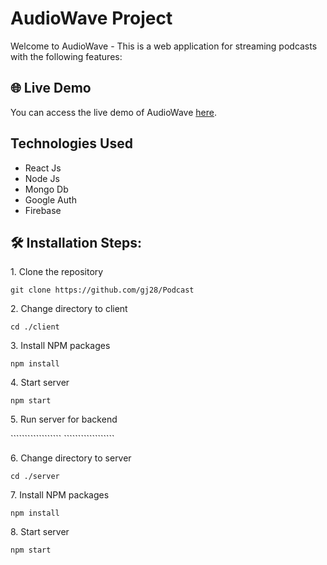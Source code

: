 # AudioWave Project
Welcome to AudioWave - This is a web application for streaming podcasts with the following features:

## 🌐 Live Demo

You can access the live demo of AudioWave [here](https://podcast-front.onrender.com/).

<h2>Technologies Used</h2>

*   React Js
*   Node Js
*   Mongo Db
*   Google Auth
*   Firebase

<h2>🛠️ Installation Steps:</h2>

<p>1. Clone the repository</p>

```
git clone https://github.com/gj28/Podcast
```

<p>2. Change directory to client</p>

```
cd ./client
```

<p>3. Install NPM packages</p>

```
npm install
```


<p>4. Start server</p>

```
npm start
```

<p>5. Run server for backend</p>
``````````````````
``````````````````
<p>6. Change directory to server</p>

```
cd ./server
```

<p>7. Install NPM packages</p>

```
npm install
```


<p>8. Start server</p>

```
npm start
```
